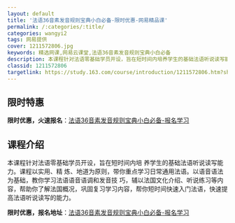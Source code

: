 ```yaml
---
layout: default
title: '法语36音素发音规则宝典小白必备-限时优惠-网易精品课'
permalink: /:categories/:title/
categories: wangyi2
tags: 网易提供
cover: 1211572806.jpg
keywords: 精选网课,网易云课堂,法语36音素发音规则宝典小白必备
description: 本课程针对法语零基础学员开设，旨在短时间内培养学生的基础法语听说读写能力。课程以实用、精炼、地道为原则，带你重点学习日常
classid: 1211572806
targetlink: https://study.163.com/course/introduction/1211572806.htm?share=1&shareId=1025206652&utm_campaign=share&utm_medium=iphoneShare&utm_source=&utm_u=1025206652
---
```


## 限时特惠

**限时优惠，火速报名**：[法语36音素发音规则宝典小白必备-报名学习](https://study.163.com/course/introduction/1211572806.htm?share=1&shareId=1025206652&utm_campaign=share&utm_medium=iphoneShare&utm_source=&utm_u=1025206652)

## 课程介绍

本课程针对法语零基础学员开设，旨在短时间内培	养学生的基础法语听说读写能力。课程以实用、精	炼、地道为原则，带你重点学习日常通用法语。以语音语法为基础，教你学习法语语音语调和发音技	巧，辅以法国文化介绍、听说练习等内容，帮助你了解法国概况，巩固复习学习内容，帮你短时间快速入门法语，快速提高法语听说读写的能力。

**限时优惠，报名地址**：[法语36音素发音规则宝典小白必备-报名学习](https://study.163.com/course/introduction/1211572806.htm?share=1&shareId=1025206652&utm_campaign=share&utm_medium=iphoneShare&utm_source=&utm_u=1025206652)

